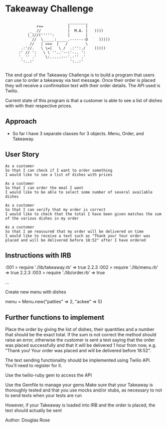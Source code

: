 Takeaway Challenge
==================
```
                            _________
              r==           |       |
           _  //            |  M.A. |   ))))
          |_)//(''''':      |       |
            //  \_____:_____.-------D     )))))
           //   | ===  |   /        \
       .:'//.   \ \=|   \ /  .:'':./    )))))
      :' // ':   \ \ ''..'--:'-.. ':
      '. '' .'    \:.....:--'.-'' .'
       ':..:'                ':..:'
 
 ```

The end goal of the Takeaway Challenge is to build a program that users can use to order a takeaway via text message. Once their order is placed they will receive a confirmation text with their order details. The API used is Twilio.


Current state of this program is that a customer is able to see a list of dishes with with their respective prices.


Approach
--------

* So far I have 3 separate classes for 3 objects. Menu, Order, and Takeaway.


User Story
----------
```
As a customer
So that I can check if I want to order something
I would like to see a list of dishes with prices

As a customer
So that I can order the meal I want
I would like to be able to select some number of several available dishes

As a customer
So that I can verify that my order is correct
I would like to check that the total I have been given matches the sum of the various dishes in my order

As a customer
So that I am reassured that my order will be delivered on time
I would like to receive a text such as "Thank you! Your order was placed and will be delivered before 18:52" after I have ordered
```

Instructions with IRB
---------------------
:001 > require './lib/takeaway.rb'
 => true
2.2.3 :002 > require './lib/menu.rb'
 => true
2.2.3 :003 > require './lib/order.rb'
 => true

 ...

 Create new menu with dishes

 menu = Menu.new("patties" => 2, "ackee" => 5)

Further functions to implement
------------------------------
Place the order by giving the list of dishes, their quantities and a number that should be the exact total. If the sum is not correct the method should raise an error, otherwise the customer is sent a text saying that the order was placed successfully and that it will be delivered 1 hour from now, e.g. "Thank you! Your order was placed and will be delivered before 18:52".

The text sending functionality should be implemented using Twilio API. You'll need to register for it.

Use the twilio-ruby gem to access the API

Use the Gemfile to manage your gems
Make sure that your Takeaway is thoroughly tested and that you use mocks and/or stubs, as necessary to not to send texts when your tests are run

However, if your Takeaway is loaded into IRB and the order is placed, the text should actually be sent


Author: Douglas Rose
